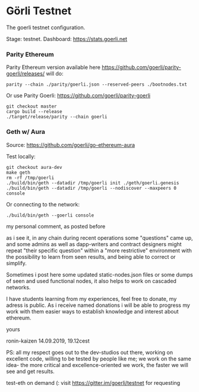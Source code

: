 # Görli Testnet
The goerli testnet configuration.

Stage: testnet. Dashboard: https://stats.goerli.net

### Parity Ethereum

Parity Ethereum version available here https://github.com/goerli/parity-goerli/releases/ will do:

```
parity --chain ./parity/goerli.json --reserved-peers ./bootnodes.txt
```

Or use Parity Goerli: https://github.com/goerli/parity-goerli

```
git checkout master
cargo build --release
./target/release/parity --chain goerli
```

### Geth w/ Aura

Source: https://github.com/goerli/go-ethereum-aura

Test locally:

```
git checkout aura-dev
make geth
rm -rf /tmp/goerli
./build/bin/geth --datadir /tmp/goerli init ./geth/goerli.genesis
./build/bin/geth --datadir /tmp/goerli --nodiscover --maxpeers 0 console
```

Or connecting to the network:

```
./build/bin/geth --goerli console
```
my personal comment, as posted before

as i see it, in any chain during recent operations some "questions" came up,
and some admins as well as dapp-writers and contract designers might repeat "their specific question" within a "more restrictive" environment with the possibility to learn from seen results, and being able to correct or simplify.

Sometimes i post here some updated static-nodes.json files or some dumps of seen and used functional nodes,
it also helps to work on cascaded networks.

I have students learning from my experiences,
feel free to donate, my adress is public. As i receive named donations i will 
be able to progress my work with them easier ways to establish knowledge and interest about ethereum.

yours

ronin-kaizen
14.09.2019, 19.12cest

PS: all my respect goes out to the dev-studios out there, working on excellent code,
willing to be tested by people like me; we work on the same idea-
the more critical and excellence-oriented we work, the faster we will see and get results.

test-eth on demand (:
visit https://gitter.im/goerli/testnet for requesting

